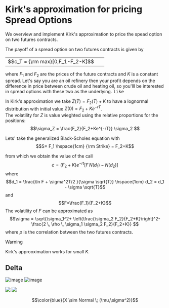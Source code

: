 # Kirk's approximation for pricing Spread Options

We overview and implement Kirk's approximation to price the spead option on two futures contracts.

The payoff of a spread option on two futures contracts is given by
<div align="center">
<table>
<tbody>
<td align="center">
<img width="20" height="1"><br>
  $$c_T = {\rm max}[0,F_1-F_2-K]$$
<img width="20" height="1">
</td>
</tbody>
</table>
</div>

where $F_1$ and $F_2$ are the prices of the future contracts and $K$ is a constant spread. Let's say you are an oil refinery then your profit depends on the difference in price between crude oil and heating oil, so you'lll be interested in spread options with these two as the underlying. <kbd>like</kbd> 

In Kirk's approximation we take $Z(T)=F_2(T)+K$ to have a lognormal distribution with initial value $Z(0) = F_2+Ke^{-rT}$.\
The volatility for $Z$ is value wieghted  using the relative proportions for the positions:
$$\sigma_Z = \frac{F_2}{F_2+Ke^{-rT}} \sigma_2 $$

Lets' take the generalized Black-Scholes equation with
$$S= F_1 \hspace{1cm} {\rm Strike} = F_2+K$$


from which we obtain the value of the call
$$c= (F_2+K) e^{-rt}[F \, N(d_1) - N(d_2)]$$
where 
$$d_1 = \frac{\ln F + \sigma^2T/2 }{\sigma \sqrt{T}}  \hspace{1cm} d_2 = d_1 - \sigma \sqrt{T}$$
and 
$$F=\frac{F_1}{F_2+K}$$ 
The volatility of $F$ can be approximated as 
$$\sigma = \sqrt{\sigma_1^2+ \left(\frac{\sigma_2 F_2}{F_2+K}\right)^2- \frac{2 \, \rho \, \sigma_1 \sigma_2 F_2}{F_2+K}} $$
where $\rho$ is the correlation between the two futures contracts. 

> [!WARNING]  
>  Kirk's approoximation works for small $K$.

## Delta
![image](https://github.com/alexisdpc/Kirks-approximation/assets/124795834/f7292ffd-d914-47c6-a262-1fc7bbd46568) ![image](https://github.com/alexisdpc/Kirks-approximation/assets/124795834/5e387923-4513-4ed0-a00f-a86f0b3af805)

<p>
    <img src="https://github.com/alexisdpc/Kirks-approximation/assets/124795834/f7292ffd-d914-47c6-a262-1fc7bbd46568" >
    <img src="https://github.com/alexisdpc/Kirks-approximation/assets/124795834/5e387923-4513-4ed0-a00f-a86f0b3af805" >
</p>

$$\color{blue}{X \sim Normal \; (\mu,\sigma^2)}$$

<p align="center">
  <img width="10" height="5" src="https://github.com/alexisdpc/Kirks-approximation/assets/124795834/6d16a2b7-5f2b-4c6d-a360-4aa8fffdcaa4">
</p>



